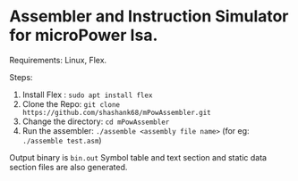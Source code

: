 # Assembler and Instruction Simulator for microPower Isa.

Requirements: Linux, Flex.

Steps:
1. Install Flex : `sudo apt install flex`
2. Clone the Repo: `git clone https://github.com/shashank68/mPowAssembler.git`
3. Change the directory: `cd mPowAssembler`
4. Run the assembler: `./assemble <assembly file name>`       (for eg: `./assemble test.asm`)

Output binary is `bin.out`
Symbol table and text section and static data section files are also generated.
